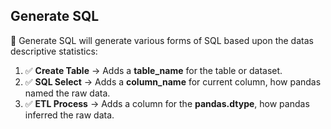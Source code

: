 
## Generate SQL

🔹 Generate SQL will generate various forms of SQL based upon the datas descriptive statistics:

1. ✅ **Create Table** → Adds a **table_name** for the table or dataset.
2. ✅ **SQL Select** → Adds a **column_name** for current column, how pandas named the raw data.
3. ✅ **ETL Process** → Adds a column for the **pandas.dtype**, how pandas inferred the raw data.


